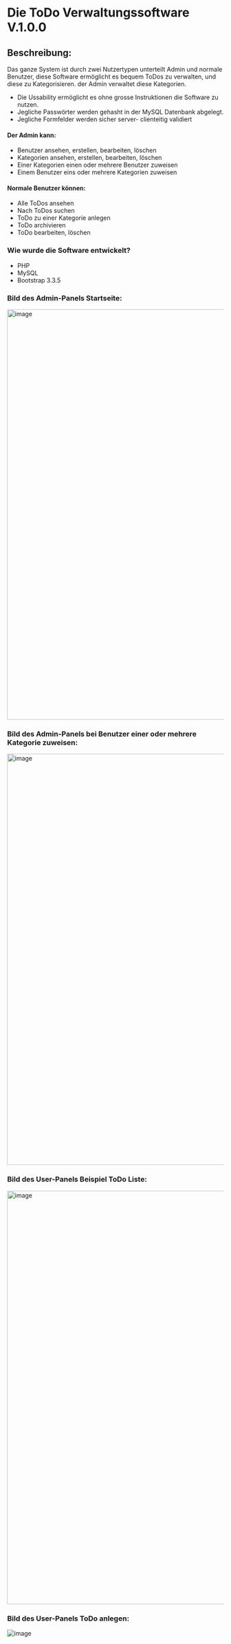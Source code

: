 # Die ToDo Verwaltungssoftware V.1.0.0
## Beschreibung:
Das ganze System ist durch zwei Nutzertypen unterteilt Admin und normale Benutzer,
diese Software ermöglicht es bequem ToDos zu verwalten, und diese zu Kategorisieren.
der Admin verwaltet diese Kategorien.


+ Die Ussability ermöglicht es ohne grosse Instruktionen die Software zu nutzen.
+ Jegliche Passwörter werden gehasht in der MySQL Datenbank abgelegt.
+ Jegliche Formfelder werden sicher server- clienteitig validiert

#### Der Admin kann:
+ Benutzer ansehen, erstellen, bearbeiten, löschen
+ Kategorien ansehen, erstellen, bearbeiten, löschen
+ Einer Kategorien einen oder mehrere Benutzer zuweisen
+ Einem Benutzer eins oder mehrere Kategorien zuweisen

#### Normale Benutzer können:
+ Alle ToDos ansehen
+ Nach ToDos suchen
+ ToDo zu einer Kategorie anlegen
+ ToDo archivieren
+ ToDo bearbeiten, löschen


### Wie wurde die Software entwickelt?
+ PHP
+ MySQL
+ Bootstrap 3.3.5

### Bild des Admin-Panels Startseite:
<img width="953" alt="image" src="https://user-images.githubusercontent.com/90388194/175049770-1000ffff-ab6b-4fad-a815-e2b537858b4e.png">

### Bild des Admin-Panels bei Benutzer einer oder mehrere Kategorie zuweisen:
<img width="955" alt="image" src="https://user-images.githubusercontent.com/90388194/175050058-5700d900-45dd-4dab-af09-cbd1e6039370.png">

### Bild des User-Panels Beispiel ToDo Liste:
<img width="960" alt="image" src="https://user-images.githubusercontent.com/90388194/175053316-61ef56c6-449c-4d7c-89d5-61cb7a4ba028.png">

### Bild des User-Panels ToDo anlegen:
![image](https://user-images.githubusercontent.com/90388194/175053553-c661f61b-b181-40c9-9a9d-cfdfaaff3c83.png)



